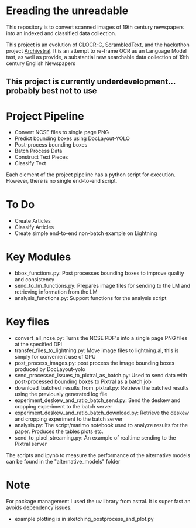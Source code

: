 # Ereading the unreadable
This repository is to convert scanned images of 19th century newspapers into an indexed and classified data collection.

This project is an evolution of [CLOCR-C](https://github.com/JonnoB/clocrc), [ScrambledText](https://github.com/JonnoB/scrambledtext_analysis), and the hackathon project [Archivstral](https://github.com/JonnoB/archivestal). It is an attempt to re-frame OCR as an Language Model tast, as well as provide, a substantial new searchable data collection of 19th century English Newspapers

## This project is currently underdevelopment... probably best not to use


# Project Pipeline

- Convert NCSE files to single page PNG
- Predict bounding boxes using DocLayout-YOLO
- Post-process bounding boxes
- Batch Process Data
- Construct Text Pieces
- Classify Text

Each element of the project pipeline has a python script for execution. However, there is no single end-to-end script. 

# To Do
- Create Articles
- Classify Articles
- Create simple end-to-end non-batch example on Lightning

# Key Modules

- bbox_functions.py: Post processes bounding boxes to improve quality and consistency
- send_to_lm_functions.py: Prepares image files for sending to the LM and retrieving information from the LM
- analysis_functions.py: Support functions for the analysis script

# Key files

- convert_all_ncse.py: Turns the NCSE PDF's into a single page PNG files at the specified DPI
- transfer_files_to_lightning.py: Move image files to lightning.ai, this is simply for convenient use of GPU
- post_process_images.py: post process the image bounding boxes produced by DocLayout-yolo
- send_processed_issues_to_pixtral_as_batch.py: Used to send data with post-processed bounding boxes to Pixtral as a batch job
- download_batched_results_from_pixtral.py: Retrieve the batched results using the previously generated log file
- experiment_deskew_and_ratio_batch_send.py: Send the deskew and cropping experiment to the batch server
- experiment_deskew_and_ratio_batch_download.py: Retrieve the deskew and cropping experiment to the batch server
- analysis.py: The script/marimo notebook used to analyze results for the paper. Produces the tables plots etc.
- send_to_pixel_streaming.py: An example of realtime sending to the Pixtral server

The scripts and ipynb to measure the performance of the alternative models can be found in the "alternative_models" folder




# Note
For package management I used the uv library from astral. It is super fast an avoids dependency issues.

- example plotting is in sketching_postprocess_and_plot.py
